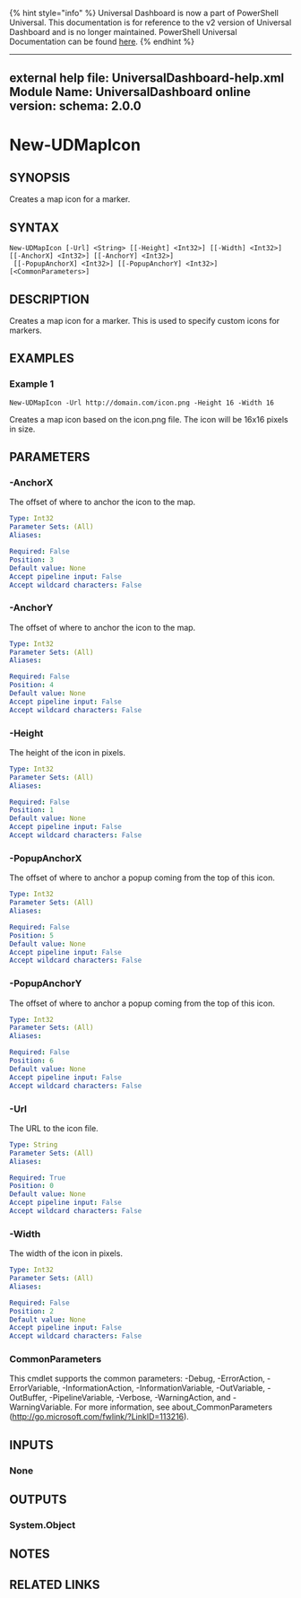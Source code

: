 ﻿{% hint style="info" %}
Universal Dashboard is now a part of PowerShell Universal. This documentation is for reference to the v2 version of Universal Dashboard and is no longer maintained. PowerShell Universal Documentation can be found [here](https://docs.ironmansoftware.com).
{% endhint %}


---
external help file: UniversalDashboard-help.xml
Module Name: UniversalDashboard
online version: 
schema: 2.0.0
---

# New-UDMapIcon

## SYNOPSIS
Creates a map icon for a marker.

## SYNTAX

```
New-UDMapIcon [-Url] <String> [[-Height] <Int32>] [[-Width] <Int32>] [[-AnchorX] <Int32>] [[-AnchorY] <Int32>]
 [[-PopupAnchorX] <Int32>] [[-PopupAnchorY] <Int32>] [<CommonParameters>]
```

## DESCRIPTION
Creates a map icon for a marker. This is used to specify custom icons for markers.

## EXAMPLES

### Example 1
```
New-UDMapIcon -Url http://domain.com/icon.png -Height 16 -Width 16
```

Creates a map icon based on the icon.png file. The icon will be 16x16 pixels in size. 

## PARAMETERS

### -AnchorX
The offset of where to anchor the icon to the map.

```yaml
Type: Int32
Parameter Sets: (All)
Aliases: 

Required: False
Position: 3
Default value: None
Accept pipeline input: False
Accept wildcard characters: False
```

### -AnchorY
The offset of where to anchor the icon to the map.

```yaml
Type: Int32
Parameter Sets: (All)
Aliases: 

Required: False
Position: 4
Default value: None
Accept pipeline input: False
Accept wildcard characters: False
```

### -Height
The height of the icon in pixels.

```yaml
Type: Int32
Parameter Sets: (All)
Aliases: 

Required: False
Position: 1
Default value: None
Accept pipeline input: False
Accept wildcard characters: False
```

### -PopupAnchorX
The offset of where to anchor a popup coming from the top of this icon.

```yaml
Type: Int32
Parameter Sets: (All)
Aliases: 

Required: False
Position: 5
Default value: None
Accept pipeline input: False
Accept wildcard characters: False
```

### -PopupAnchorY
The offset of where to anchor a popup coming from the top of this icon.

```yaml
Type: Int32
Parameter Sets: (All)
Aliases: 

Required: False
Position: 6
Default value: None
Accept pipeline input: False
Accept wildcard characters: False
```

### -Url
The URL to the icon file.

```yaml
Type: String
Parameter Sets: (All)
Aliases: 

Required: True
Position: 0
Default value: None
Accept pipeline input: False
Accept wildcard characters: False
```

### -Width
The width of the icon in pixels.

```yaml
Type: Int32
Parameter Sets: (All)
Aliases: 

Required: False
Position: 2
Default value: None
Accept pipeline input: False
Accept wildcard characters: False
```

### CommonParameters
This cmdlet supports the common parameters: -Debug, -ErrorAction, -ErrorVariable, -InformationAction, -InformationVariable, -OutVariable, -OutBuffer, -PipelineVariable, -Verbose, -WarningAction, and -WarningVariable. For more information, see about_CommonParameters (http://go.microsoft.com/fwlink/?LinkID=113216).

## INPUTS

### None

## OUTPUTS

### System.Object

## NOTES

## RELATED LINKS



